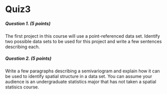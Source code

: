 # Quiz3

##### Question 1. (5 points)

The first project in this course will use a point-referenced data set. Identify two possible data sets to be used for this project and write a few sentences describing each.

##### Question 2. (5 points)

Write a few paragraphs describing a semivariogram and explain how it can be used to identify spatial structure in a data set. You can assume your audience is an undergraduate statistics major that has not taken a spatial statisics course.
